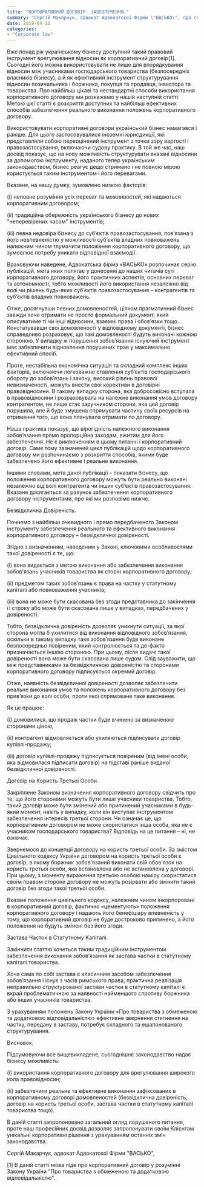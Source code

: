 ```yaml
---
title: "КОРПОРАТИВНИЙ ДОГОВІР. ЗАБЕЗПЕЧЕННЯ."
summary: "Сергій Макарчук, адвокат Адвокатскої Фірми \"ВАСЬКО\", про способи забезпечення належного виконання корпоративного договору."
date: 2019-04-11
categories:
- "Corporate law"
---
```


Вже понад рік українському бізнесу доступний такий правовий інструмент врегулювання відносин як корпоративний договір[1]. Сьогодні його можна використовувати не лише для впорядкування відносин між учасниками господарського товариства (безпосередніх власників бізнесу), а й як ефективний інструмент структурування відносин позичальника і боржника, покупця та продавця, інвестора та товариства. Про найбільш цікаві та нестандартні способи використання корпоративного договору ми розкажемо у нашій наступній статті.  Метою цієї статті є розкриття доступних та найбільш ефективних способів забезпечення реального виконання положень корпоративного договору.

Використовувати корпоративні договори український бізнес намагався і раніше. Для цього застосовувалися іноземні юрисдикції, які представляли собою переоцінений інструмент з точки зору вартості і правозастосування, включаючи судову практику. В той же час, наш досвід показує, що на нову можливість структурувати вказані відносини за допомогою інструменту, наданого тепер українським законодавством, бізнес реагує дещо стримано і не повною мірою користується таким інструментом і його перевагами. 

Вказане, на нашу думку, зумовлено низкою факторів:

(і)   неповне розуміння усіх переваг та можливостей, які надаються корпоративним договором;

(іі)  традиційна обережність українського бізнесу до нових "неперевірених часом" інструментів;

(ііі) певна недовіра бізнесу до суб’єктів правозастосування, пов’язана з його невпевненістю у можливості суб’єктів владних повноважень належним чином тлумачити положення корпоративного договору, що зумовлює потребу уникати відповідної взаємодії.

Враховуючи наведене, Адвокатська фірма «ВАСЬКО» розпочинає серію публікацій, мета яких полягає у донесенні до наших читачів суті корпоративного договору, його практичних аспектів, основних переваг та автономності, тобто можливості його використання незалежно від волі чи рішень будь-яких суб’єктів правозастосування – контрагентів та суб’єктів владних повноважень.

Отже, досягнувши певних домовленостей, цілком прагматичний бізнес завжди хоче отримати не просто формальний документ, який описуватиме ті чи інші відносини, взаємні права і обов’язки тощо. Констатувавши свої домовленості у відповідному документі, бізнес справедливо розраховує, що такі домовленості будуть виконані кожною стороною. У випадку ж порушення зобов’язання існуючий інструмент має забезпечити відновлення порушених прав у максимально ефективний спосіб. 

Проте, нестабільна економічна ситуація та складний комплекс інших факторів, включаючи легковажне ставлення суб’єктів господарського обороту до зобов’язань і закону, високий рівень правової невизначеності, можуть внести свої корективи в договірні правовідносини. В такому випадку сторона, яка добросовісно вступала в правовідносини і розраховувала на належне виконання умов договору контрагентом, не лише стає заручником сторони, яка цей договір порушила, але й буде змушена спрямувати частину своїх ресурсів на отримання того, що вона планувала отримати по договору.

Наша практика показує, що вірогідність належного виконання зобов’язання прямо пропорційна заходам, вжитим для його забезпечення. Не є виключенням в цьому питанні і корпоративний договір. Саме тому зазначений цикл публікацій щодо корпоративного договору ми розпочинаємо з розкриття способів, якими буде забезпечено його ефективне і реальне виконання.

Іншими словами, мета даної публікації – показати бізнесу, що положення корпоративного договору можуть бути реально виконані незалежно від волі контрагента чи інших суб’єктів правозастосування. Вказане досягається за рахунок забезпечення корпоративного договору інструментами, про які ми розповімо нижче.

 

Безвідклична Довіреність.

Почнемо з найбільш очевидного і прямо передбаченого Законом інструменту забезпечення реального та ефективного виконання корпоративного договору – безвідкличної довіреності.

Згідно з визначенням, наведеним у Законі, ключовими особливостями такої довіреності є те, що:

(і)   вона видається з метою виконання або забезпечення виконання зобов'язань учасників товариства як сторін корпоративного договору;

(іі)  предметом таких зобов’язань є права на частку у статутному капіталі або повноваження учасників;

(ііі) вона не може бути скасована без згоди представника до закінчення її строку або може бути скасована лише у випадках, передбачених у довіреності.

Тобто, безвідклична довіреність дозволяє уникнути ситуації, за якої сторона могла б ухилитися від виконання відповідного зобов’язання, оскільки в такому випадку таке зобов’язання буде виконане безпосередньо повіреним, який контролюється та де-факто призначається іншою стороною. При цьому, після видачі такої довіреності вона може бути скасована лише судом. Слід зауважити, що між представниками за безвідкличною довіреністю та сторонами корпоративного договору підписується окремий договір.

Отже, наявність безвідкличної довіреності дозволяє забезпечити реальне виконання умов та положень корпоративного договору без прив’язки до волі особи, проти якої спрямоване таке виконання.

Як це працює:

(і)   домовилися, що продаж частки буде вчинено за визначеною сторонами ціною,

(іі)  контрагент відмовляється або ухиляються підписувати договір купівлі-продажу;

(ііі) договір купівлі-продажу підписується повіреним (від імені особи, яка відмовилася підписати договір) на підставі раніше виданої безвідкличної довіреності.

 

Договір на Користь Третьої Особи.

Закріплене Законом визначення корпоративного договору свідчить про те, що його сторонами можуть бути лише учасники товариства. Тобто, такий договір може бути змінений або припинений учасниками в будь-який момент, навіть у випадку, коли він виступає інструментом забезпечення інтересів третьої сторони. Чи означає це, що корпоративним договором не може скористатися інша особа, яка не є учасником господарського товариства? Відповідь на це питання – ні, не означає. 

Звернемося до концепції договору на користь третьої особи. За змістом Цивільного кодексу України договором на користь третьої особи є договір, в якому боржник зобов'язаний виконати свій обов'язок на користь третьої особи, яка встановлена або не встановлена у договорі. При цьому, з моменту вираження третьою особою наміру скористатися своїм правом сторони договору не можуть розірвати або змінити такий договір без згоди такої третьої особи.

Вказані положення цивільного кодексу, належним чином інкорпоровані в корпоративний договір, фактично «цементують» положення корпоративного договору і надають його бенефіціару впевненість у тому, що корпоративний договір не буде достроково припинено, а його положення не будуть змінені без його згоди.

Застава Часток в Статутному Капіталі.

Закінчити статтю хочеться таким традиційним інструментом забезпечення виконання зобов’язання як застава частки в статутному капіталі товариства.

Хоча сама по собі застава є класичним засобом забезпечення зобов’язання і існує з часів римського права, практична реалізація неправильно структурованої застави частки в статутному капіталі є вкрай проблематичною за наявності найменшого спротиву боржника або інших учасників товариства.

З урахуванням положень Закону України «Про товариства з обмеженою та додатковою відповідальністю» ефективне звернення стягнення на частку, передану в заставу, потребує складного та ешалонованого структурування.

Висновок.

Підсумовуючи все вищевикладене, сьогоднішнє законодавство надає бізнесу можливість:

(і)    використання корпоративного договору для врегулювання широкого кола правовідносин;

(іі)  забезпечити реальне та ефективне виконання зафіксованих в корпоративному договорі домовленостей (безвідклична довіреність, договір на користь третьої особи, застава частки в статутному капіталі товариства тощо).

В даній статті запропоновано загальний огляд порушеного питання, проте наш професійних досвід дозволяє запропонувати своїм Клієнтам унікальні корпоративні рішення з урахуванням останніх змін законодавства.

Сергій Макарчук, адвокат Адвокатскої Фірми "ВАСЬКО",

[1] В даній статті мова піде про корпоративний договір у розумінні Закону України "Про товариства з обмеженою та додатковою відповідальністю".